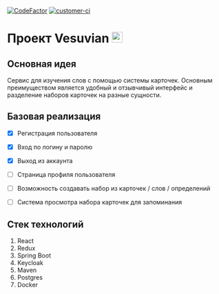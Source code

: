 [![CodeFactor](https://www.codefactor.io/repository/github/mrdimenter/vesuvian/badge/main)](https://www.codefactor.io/repository/github/mrdimenter/vesuvian/overview/main)
[![customer-ci](https://github.com/mrdimenter/vesuvian/actions/workflows/customer_ci.yml/badge.svg)](https://github.com/mrdimenter/vesuvian/actions/workflows/customer_ci.yml/badge.svg)
# Проект Vesuvian <img src="https://i.ibb.co/QpMVQZF/123.png" alt="MarineGEO circle logo" style="height: 25px; width:25x;"/>




## Основная идея

Сервис для изучения слов с помощью системы карточек. Основным преимуществом является удобный и отзывчивый интерфейс и разделение наборов карточек на разные сущности.


## Базовая реализация

- [x] Регистрация пользователя
- [x] Вход по логину и паролю
- [x] Выход из аккаунта
- [ ] Страница профиля пользователя
- [ ] Возможность создавать набор из карточек / слов / определений
- [ ] Система просмотра набора карточек для запоминания


## Стек технологий

1) React
2) Redux
3) Spring Boot
4) Keycloak
5) Maven
6) Postgres
7) Docker 



